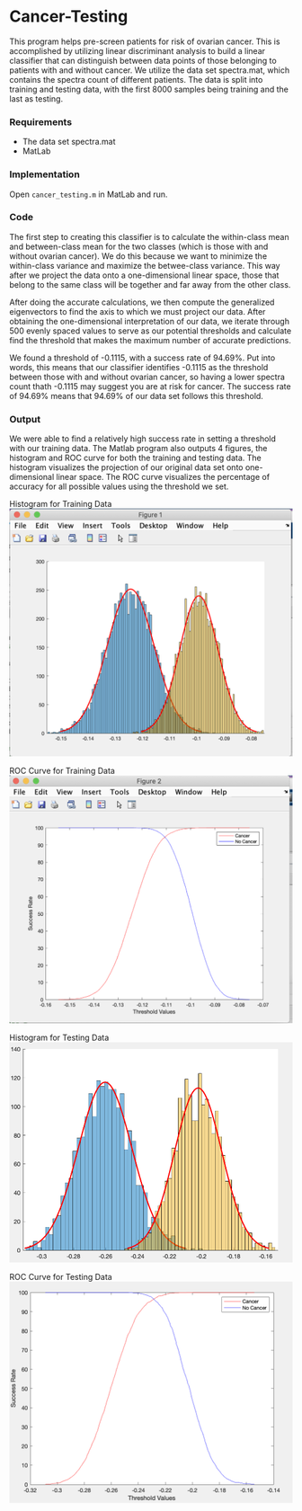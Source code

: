 # Cancer-Testing
This program helps pre-screen patients for risk of ovarian cancer. This is accomplished by utilizing linear discriminant analysis to build a linear classifier that can distinguish between data points of those belonging to patients with and without cancer. We utilize the data set spectra.mat, which contains the spectra count of different patients. The data is split into training and testing data, with the first 8000 samples being training and the last as testing. 

### Requirements
* The data set spectra.mat
* MatLab

### Implementation
Open `cancer_testing.m` in MatLab and run. 

### Code
The first step to creating this classifier is to calculate the within-class mean and between-class mean for the two classes (which is those with and without ovarian cancer). We do this because we want to minimize the within-class variance and maximize the betwee-class variance. This way after we project the data onto a one-dimensional linear space, those that belong to the same class will be together and far away from the other class. 

After doing the accurate calculations, we then compute the generalized eigenvectors to find the axis to which we must project our data. After obtaining the one-dimensional interpretation of our data, we iterate through 500 evenly spaced values to serve as our potential thresholds and calculate find the threshold that makes the maximum number of accurate predictions.

We found a threshold of -0.1115, with a success rate of 94.69%. Put into words, this means that our classifier identifies -0.1115 as the threshold between those with and without ovarian cancer, so having a lower spectra count thath -0.1115 may suggest you are at risk for cancer. The success rate of 94.69% means that 94.69% of our data set follows this threshold. 

### Output
We were able to find a relatively high success rate in setting a threshold with our training data. The Matlab program also outputs 4 figures, the histogram and ROC curve for both the training and testing data. The histogram visualizes the projection of our original data set onto one-dimensional linear space. The ROC curve visualizes the percentage of accuracy for all possible values using the threshold we set.

Histogram for Training Data
![Histogram_Train](Photos/Histogram_Training.png)

ROC Curve for Training Data
![ROC_Train](Photos/ROC_Training.png)

Histogram for Testing Data
![His_Test](Photos/Histogram_Testing.png)

ROC Curve for Testing Data
![ROC_Train](Photos/ROC_Testing.png)

